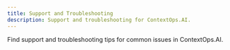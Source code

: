 ```yaml
---
title: Support and Troubleshooting
description: Support and troubleshooting for ContextOps.AI.
---
```


Find support and troubleshooting tips for common issues in ContextOps.AI.
